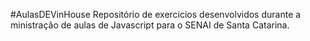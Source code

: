 #AulasDEVinHouse
Repositório de exercicios desenvolvidos durante a ministração de aulas  de Javascript para o SENAI de Santa Catarina.
